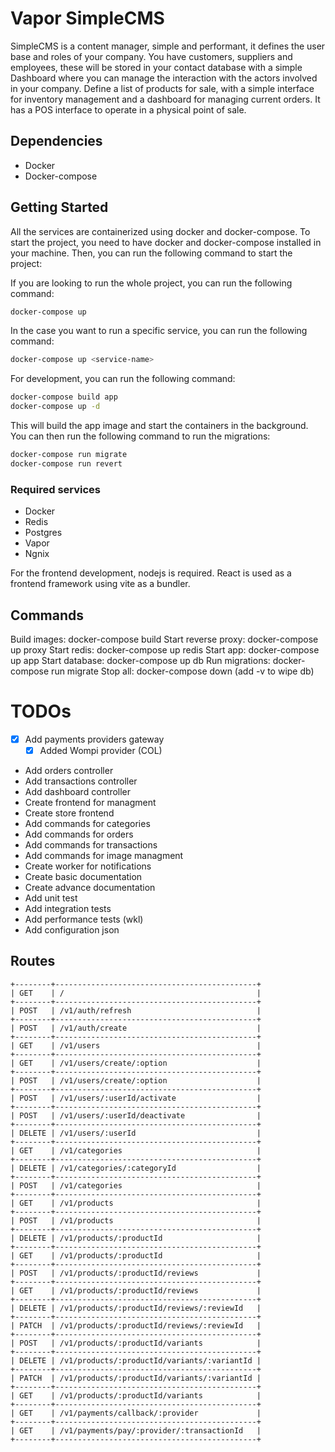 # Vapor SimpleCMS

SimpleCMS is a content manager, simple and performant, it defines the user base and roles of your company. You have customers, suppliers and employees, these will be stored in your contact database with a simple Dashboard where you can manage the interaction with the actors involved in your company. Define a list of products for sale, with a simple interface for inventory management and a dashboard for managing current orders. It has a POS interface to operate in a physical point of sale.

## Dependencies

- Docker
- Docker-compose

## Getting Started

All the services are containerized using docker and docker-compose. To start the project, you need to have docker and docker-compose installed in your machine. Then, you can run the following command to start the project:

If you are looking to run the whole project, you can run the following command:

```bash
docker-compose up
```

In the case you want to run a specific service, you can run the following command:

```bash
docker-compose up <service-name>
```

For development, you can run the following command:

```bash
docker-compose build app
docker-compose up -d
```

This will build the app image and start the containers in the background. You can then run the following command to run the migrations:

```bash
docker-compose run migrate
docker-compose run revert
```

### Required services

- Docker
- Redis
- Postgres
- Vapor
- Ngnix

For the frontend development, nodejs is required. React is used as a frontend framework using vite as a bundler.

## Commands

Build images: docker-compose build
Start reverse proxy: docker-compose up proxy
Start redis: docker-compose up redis
Start app: docker-compose up app
Start database: docker-compose up db
Run migrations: docker-compose run migrate
Stop all: docker-compose down (add -v to wipe db)

# TODOs
 - [X] Add payments providers gateway 
    - [X] Added Wompi provider (COL)
 - Add orders controller 
 - Add transactions controller 
 - Add dashboard controller 
 - Create frontend for managment
 - Create store frontend 
 - Add commands for categories
 - Add commands for orders 
 - Add commands for transactions
 - Add commands for image managment 
 - Create worker for notifications
 - Create basic documentation
 - Create advance documentation
 - Add unit test
 - Add integration tests
 - Add performance tests (wkl)
 - Add configuration json 

## Routes

```
+--------+---------------------------------------------+
| GET    | /                                           |
+--------+---------------------------------------------+
| POST   | /v1/auth/refresh                            |
+--------+---------------------------------------------+
| POST   | /v1/auth/create                             |
+--------+---------------------------------------------+
| GET    | /v1/users                                   |
+--------+---------------------------------------------+
| GET    | /v1/users/create/:option                    |
+--------+---------------------------------------------+
| POST   | /v1/users/create/:option                    |
+--------+---------------------------------------------+
| POST   | /v1/users/:userId/activate                  |
+--------+---------------------------------------------+
| POST   | /v1/users/:userId/deactivate                |
+--------+---------------------------------------------+
| DELETE | /v1/users/:userId                           |
+--------+---------------------------------------------+
| GET    | /v1/categories                              |
+--------+---------------------------------------------+
| DELETE | /v1/categories/:categoryId                  |
+--------+---------------------------------------------+
| POST   | /v1/categories                              |
+--------+---------------------------------------------+
| GET    | /v1/products                                |
+--------+---------------------------------------------+
| POST   | /v1/products                                |
+--------+---------------------------------------------+
| DELETE | /v1/products/:productId                     |
+--------+---------------------------------------------+
| GET    | /v1/products/:productId                     |
+--------+---------------------------------------------+
| POST   | /v1/products/:productId/reviews             |
+--------+---------------------------------------------+
| GET    | /v1/products/:productId/reviews             |
+--------+---------------------------------------------+
| DELETE | /v1/products/:productId/reviews/:reviewId   |
+--------+---------------------------------------------+
| PATCH  | /v1/products/:productId/reviews/:reviewId   |
+--------+---------------------------------------------+
| POST   | /v1/products/:productId/variants            |
+--------+---------------------------------------------+
| DELETE | /v1/products/:productId/variants/:variantId |
+--------+---------------------------------------------+
| PATCH  | /v1/products/:productId/variants/:variantId |
+--------+---------------------------------------------+
| GET    | /v1/products/:productId/variants            |
+--------+---------------------------------------------+
| GET    | /v1/payments/callback/:provider             |
+--------+---------------------------------------------+
| GET    | /v1/payments/pay/:provider/:transactionId   |
+--------+---------------------------------------------+

```
